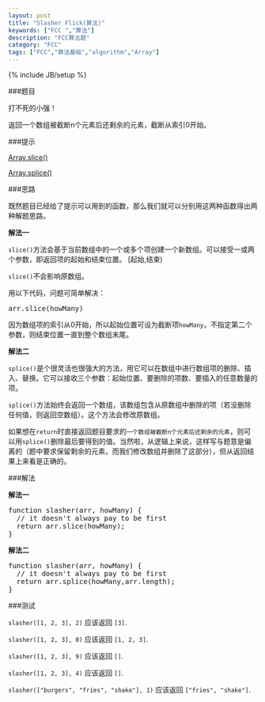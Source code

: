 ```yaml
---
layout: post
title: "Slasher Flick(算法)"
keywords: ["FCC ","算法"]
description: "FCC算法题"
category: "FCC"
tags: ["FCC","算法基础","algorithm","Array"]
---
```

{% include JB/setup %}

###题目

打不死的小强！

返回一个数组被截断n个元素后还剩余的元素，截断从索引0开始。

###提示

[Array.slice()](https://developer.mozilla.org/zh-CN/docs/Web/JavaScript/Reference/Global_Objects/Array/slice)

[Array.splice()](https://developer.mozilla.org/zh-CN/docs/Web/JavaScript/Reference/Global_Objects/Array/splice)

###思路

既然题目已经给了提示可以用到的函数，那么我们就可以分别用这两种函数得出两种解题思路。

**解法一**

`slice()`方法会基于当前数组中的一个或多个项创建一个新数组。可以接受一或两个参数，即返回项的起始和结束位置。 <span class="txt">[起始,结束)</span>

`slice()`不会影响原数组。

用以下代码，问题可简单解决：

<pre>
arr.slice(howMany)
</pre>

因为数组项的索引从0开始，所以起始位置可设为截断项`howMany`，不指定第二个参数，则结束位置一直到整个数组末尾。

**解法二**

`splice()`是个很灵活也很强大的方法，用它可以在数组中进行数组项的删除、插入、替换。它可以接收三个参数：<span class="txt">起始位置</span>、<span class="txt">要删除的项数</span>、<span class="txt">要插入的任意数量的项</span>。

`splice()`方法始终会返回一个数组，该数组包含从原数组中删除的项（若没删除任何值，则返回空数组）。这个方法会修改原数组。

如果想在`return`时直接返回题目要求的`一个数组被截断n个元素后还剩余的元素`，则可以用`splice()`删除最后要得到的值。当然啦，从逻辑上来说，这样写与题意是偏离的（题中要求保留剩余的元素，而我们修改数组并删除了这部分），但从返回结果上来看是正确的。

###解法

**解法一**

<pre>
function slasher(arr, howMany) {
  // it doesn't always pay to be first
  return arr.slice(howMany);
}
</pre>

**解法二**

<pre>
function slasher(arr, howMany) {
  // it doesn't always pay to be first  
  return arr.splice(howMany,arr.length);
}
</pre>

###测试

`slasher([1, 2, 3], 2)` 应该返回 `[3]`.

`slasher([1, 2, 3], 0)` 应该返回 `[1, 2, 3]`.

`slasher([1, 2, 3], 9)` 应该返回 `[]`.

`slasher([1, 2, 3], 4)` 应该返回 `[]`.

`slasher(["burgers", "fries", "shake"], 1)` 应该返回 `["fries", "shake"]`.
